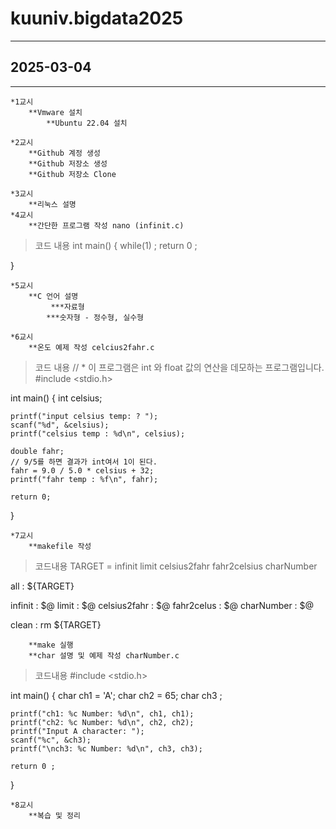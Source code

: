 # kuuniv.bigdata2025

___
## 2025-03-04
___

	*1교시
		**Vmware 설치
			**Ubuntu 22.04 설치

	*2교시
		**Github 계정 생성
		**Github 저장소 생성
		**Github 저장소 Clone

	*3교시
		**리눅스 설명
	*4교시
		**간단한 프로그램 작성 nano (infinit.c)
>코드 내용
	int main()
{
  while(1) ;
  return 0 ;

}

	*5교시
		**C 언어 설명
 			 ***자료형
  			***숫자형 - 정수형, 실수형

	*6교시
		**온도 예제 작성 celcius2fahr.c
>코드 내용
>	// * 이 프로그램은  int 와 float 값의 연산을 데모하는 프로그램입니다.
#include <stdio.h>

int main()
{
    int celsius;
    
    printf("input celsius temp: ? ");
    scanf("%d", &celsius);
    printf("celsius temp : %d\n", celsius);

    double fahr;
    // 9/5를 하면 결과가 int여서 1이 된다.
    fahr = 9.0 / 5.0 * celsius + 32;
    printf("fahr temp : %f\n", fahr);

    return 0;
}

	*7교시
		**makefile 작성
>코드내용
>	TARGET = infinit limit celsius2fahr fahr2celsius charNumber

all : ${TARGET}

infinit : $@
limit : $@
celsius2fahr : $@
fahr2celus : $@
charNumber : $@

clean : 
	rm ${TARGET}
 
		**make 실행
		**char 설명 및 예제 작성 charNumber.c
> 코드내용
> 	#include <stdio.h>

int main()
{
    char ch1 = 'A';
    char ch2 = 65;
    char ch3 ;

    printf("ch1: %c Number: %d\n", ch1, ch1);
    printf("ch2: %c Number: %d\n", ch2, ch2);
    printf("Input A character: ");
    scanf("%c", &ch3);
    printf("\nch3: %c Number: %d\n", ch3, ch3);

    return 0 ;
}

	*8교시
		**복습 및 정리


